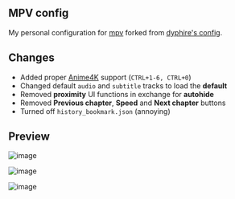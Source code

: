 ## MPV config

My personal configuration for [mpv](https://github.com/mpv-player/mpv) forked from [dyphire's config](https://github.com/dyphire/mpv-config/tree/eng).

## Changes
- Added proper [Anime4K](https://github.com/bloc97/Anime4K) support (`CTRL+1-6, CTRL+0`)
- Changed default `audio` and `subtitle` tracks to load the **default**
- Removed **proximity** UI functions in exchange for **autohide**
- Removed **Previous chapter**, **Speed** and **Next chapter** buttons
- Turned off `history_bookmark.json` (annoying)

## Preview

![image](https://media.discordapp.net/attachments/1336855066354913290/1372415301538287746/image.png?ex=6826b0da&is=68255f5a&hm=aa257d24f042108e083bbd0f81e9813147a6d60079ee28b9f84315186a70f252&=&width=2162&height=1216)

![image](https://media.discordapp.net/attachments/1336855066354913290/1372415261730148402/image.png?ex=6826b0d0&is=68255f50&hm=68e716d1d163a2022e5fc662735a93ee24464b2db6aa4db4a1053ffcb2bdaf54&=&width=2162&height=1216)

![image](https://media.discordapp.net/attachments/1336855066354913290/1372415340989907196/image.png?ex=6826b0e3&is=68255f63&hm=ea379bcf342a1dca8b20e248a32e4966537e3e02ced18b3f45e07d930e64a846&=&width=2162&height=1216)

